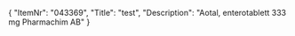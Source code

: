 {
  "ItemNr": "043369",
  "Title": "test",
  "Description": "Aotal, enterotablett 333 mg Pharmachim AB"
}
